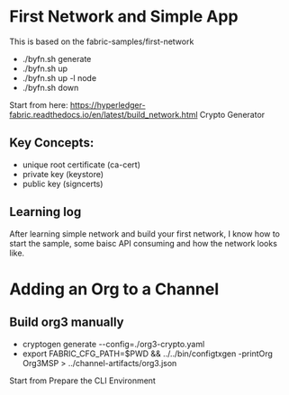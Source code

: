 # First Network and Simple App
This is based on the fabric-samples/first-network
- ./byfn.sh generate
- ./byfn.sh up
- ./byfn.sh up -l node
- ./byfn.sh down


Start from here:
https://hyperledger-fabric.readthedocs.io/en/latest/build_network.html
Crypto Generator

## Key Concepts:
- unique root certificate (ca-cert)
- private key (keystore)
- public key (signcerts)

## Learning log
After learning simple network and build your first network, I know how to start the sample, some baisc API consuming and how the network looks like.

# Adding an Org to a Channel
## Build org3 manually
- cryptogen generate --config=./org3-crypto.yaml
- export FABRIC_CFG_PATH=$PWD && ../../bin/configtxgen -printOrg Org3MSP > ../channel-artifacts/org3.json

Start from Prepare the CLI Environment
